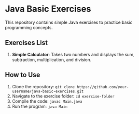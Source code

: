# Java Basic Exercises

This repository contains simple Java exercises to practice basic programming concepts.

## Exercises List

1. **Simple Calculator**: Takes two numbers and displays the sum, subtraction, multiplication, and division.

## How to Use

1. Clone the repository: `git clone https://github.com/your-username/java-basic-exercises.git`
2. Navigate to the exercise folder: `cd exercise-folder`
3. Compile the code: `javac Main.java`
4. Run the program: `java Main`
